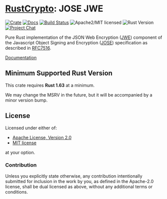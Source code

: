 # [RustCrypto]: JOSE JWE

[![Crate][crate-image]][crate-link]
[![Docs][docs-image]][docs-link]
[![Build Status][build-image]][build-link]
![Apache2/MIT licensed][license-image]
![Rust Version][rustc-image]
[![Project Chat][chat-image]][chat-link]

Pure Rust implementation of the JSON Web Encryption ([JWE]) component of the
Javascript Object Signing and Encryption ([JOSE]) specification as described
in [RFC7516].

[Documentation][docs-link]

## Minimum Supported Rust Version

This crate requires **Rust 1.63** at a minimum.

We may change the MSRV in the future, but it will be accompanied by a minor
version bump.

## License

Licensed under either of:

* [Apache License, Version 2.0](http://www.apache.org/licenses/LICENSE-2.0)
* [MIT license](http://opensource.org/licenses/MIT)

at your option.

### Contribution

Unless you explicitly state otherwise, any contribution intentionally submitted
for inclusion in the work by you, as defined in the Apache-2.0 license, shall be
dual licensed as above, without any additional terms or conditions.

[//]: # (badges)

[crate-image]: https://buildstats.info/crate/jose-jwe
[crate-link]: https://crates.io/crates/jose-jwe
[docs-image]: https://docs.rs/jose-jwe/badge.svg
[docs-link]: https://docs.rs/jose-jwe/
[license-image]: https://img.shields.io/badge/license-Apache2.0/MIT-blue.svg
[rustc-image]: https://img.shields.io/badge/rustc-1.63+-blue.svg
[chat-image]: https://img.shields.io/badge/zulip-join_chat-blue.svg
[chat-link]: https://rustcrypto.zulipchat.com/#narrow/stream/300570-formats
[build-image]: https://github.com/RustCrypto/JOSE/actions/workflows/jose-jwe.yml/badge.svg
[build-link]: https://github.com/RustCrypto/JOSE/actions/workflows/jose-jwe.yml

[//]: # (links)

[RustCrypto]: https://github.com/RustCrypto/
[JWE]: https://jose.readthedocs.io/en/latest/#jwe
[JOSE]: https://jose.readthedocs.io/
[RFC7516]: https://www.rfc-editor.org/rfc/rfc7516
